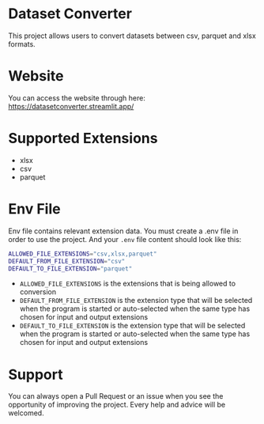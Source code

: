 
# Dataset Converter

This project allows users to convert datasets between csv, parquet and xlsx formats.

# Website

You can access the website through here: https://datasetconverter.streamlit.app/

# Supported Extensions

- xlsx
- csv
- parquet


# Env File

Env file contains relevant extension data. You must create a .env file in order to use the project. And your `.env` file content should look like this:

```bash
ALLOWED_FILE_EXTENSIONS="csv,xlsx,parquet"
DEFAULT_FROM_FILE_EXTENSION="csv"
DEFAULT_TO_FILE_EXTENSION="parquet"
```

- `ALLOWED_FILE_EXTENSIONS` is the extensions that is being allowed to conversion
- `DEFAULT_FROM_FILE_EXTENSION` is the extension type that will be selected when the program is started or auto-selected when the same type has chosen for input and output extensions
- `DEFAULT_TO_FILE_EXTENSION` is the extension type that will be selected when the program is started or auto-selected when the same type has chosen for input and output extensions

# Support

You can always open a Pull Request or an issue when you see the opportunity of improving the project. Every help and advice will be welcomed.

